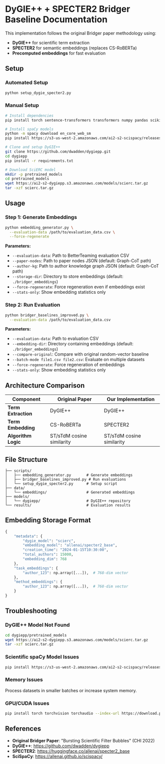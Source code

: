 # DyGIE++ + SPECTER2 Bridger Baseline Documentation

This implementation follows the original Bridger paper methodology using:
- **DyGIE++** for scientific term extraction
- **SPECTER2** for semantic embeddings (replaces CS-RoBERTa)
- **Precomputed embeddings** for fast evaluation

## Setup

### Automated Setup
```bash
python setup_dygie_specter2.py
```

### Manual Setup
```bash
# Install dependencies
pip install torch sentence-transformers transformers numpy pandas scikit-learn spacy scispacy

# Install spaCy models
python -m spacy download en_core_web_sm
pip install https://s3-us-west-2.amazonaws.com/ai2-s2-scispacy/releases/v0.4.0/en_core_sci_sm-0.4.0.tar.gz

# Clone and setup DyGIE++
git clone https://github.com/dwadden/dygiepp.git
cd dygiepp
pip install -r requirements.txt

# Download SciERC model
mkdir -p pretrained_models
cd pretrained_models
wget https://ai2-s2-dygiepp.s3.amazonaws.com/models/scierc.tar.gz
tar -xzf scierc.tar.gz
```

## Usage

### Step 1: Generate Embeddings 

```bash
python embedding_generator.py \
  --evaluation-data /path/to/evaluation_data.csv \
  --force-regenerate
```

**Parameters:**
- `--evaluation-data`: Path to BetterTeaming evaluation CSV
- `--paper-nodes`: Path to paper nodes JSON (default: Graph-CoT path)
- `--author-kg`: Path to author knowledge graph JSON (default: Graph-CoT path)
- `--storage-dir`: Directory to store embeddings (default: `./bridger_embeddings`)
- `--force-regenerate`: Force regeneration even if embeddings exist
- `--stats-only`: Show embedding statistics only

### Step 2: Run Evaluation 

```bash
python bridger_baselines_improved.py \
  --evaluation-data /path/to/evaluation_data.csv
```

**Parameters:**
- `--evaluation-data`: Path to evaluation CSV
- `--embedding-dir`: Directory containing embeddings (default: `./bridger_embeddings`)
- `--compare-original`: Compare with original random-vector baseline
- `--batch-mode file1.csv file2.csv`: Evaluate on multiple datasets
- `--force-regenerate`: Force regeneration of embeddings
- `--stats-only`: Show embedding statistics only


## Architecture Comparison

| Component | Original Paper | Our Implementation |
|-----------|----------------|-------------------|
| **Term Extraction** | DyGIE++ | DyGIE++ |
| **Term Embedding** | CS-RoBERTa | SPECTER2 |
| **Algorithm Logic** | ST/sTdM cosine similarity | ST/sTdM cosine similarity |

## File Structure

```
├── scripts/
│   ├── embedding_generator.py       # Generate embeddings
│   ├── bridger_baselines_improved.py # Run evaluations
│   └── setup_dygie_specter2.py      # Setup script
├── data/
│   └── embeddings/                  # Generated embeddings
├── models/
│   └── dygiepp/                     # DyGIE++ repository
└── results/                         # Evaluation results
```

## Embedding Storage Format

```python
{
    "metadata": {
        "dygie_model": "scierc",
        "embedding_model": "allenai/specter2_base",
        "creation_time": "2024-01-15T10:30:00",
        "total_authors": 15000,
        "embedding_dim": 768
    },
    "task_embeddings": {
        "author_123": np.array([...]),  # 768-dim vector
    },
    "method_embeddings": {
        "author_123": np.array([...]),  # 768-dim vector
    }
}
```

## Troubleshooting

### DyGIE++ Model Not Found
```bash
cd dygiepp/pretrained_models
wget https://ai2-s2-dygiepp.s3.amazonaws.com/models/scierc.tar.gz
tar -xzf scierc.tar.gz
```

### Scientific spaCy Model Issues
```bash
pip install https://s3-us-west-2.amazonaws.com/ai2-s2-scispacy/releases/v0.4.0/en_core_sci_sm-0.4.0.tar.gz
```

### Memory Issues
Process datasets in smaller batches or increase system memory.

### GPU/CUDA Issues
```bash
pip install torch torchvision torchaudio --index-url https://download.pytorch.org/whl/cpu
```


## References

- **Original Bridger Paper**: "Bursting Scientific Filter Bubbles" (CHI 2022)
- **DyGIE++**: https://github.com/dwadden/dygiepp
- **SPECTER2**: https://huggingface.co/allenai/specter2_base
- **SciSpaCy**: https://allenai.github.io/scispacy/